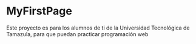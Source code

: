 # MyFirstPage
Este proyecto es para los alumnos de ti de la Universidad Tecnológica de Tamazula, para que puedan practicar programación web
